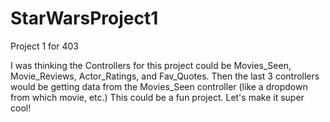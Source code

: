 # StarWarsProject1
Project 1 for 403

I was thinking the Controllers for this project could be Movies_Seen, Movie_Reviews, Actor_Ratings, and Fav_Quotes. 
Then the last 3 controllers would be getting data from the Movies_Seen controller (like a dropdown from which movie, etc.)
This could be a fun project. Let's make it super cool!
